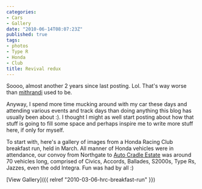 ```yaml
---
categories:
- Cars
- Gallery
date: "2010-06-14T08:07:23Z"
published: true
tags:
- photos
- Type R
- Honda
- Club
title: Revival redux
---
```


Soooo, almost another 2 years since last posting. Lol. That's way worse
than [mithrandi](http://mithrandi.net/blog/) used to be.

Anyway, I spend more time mucking around with my car these days and
attending various events and track days than doing anything this blog
has usually been about :). I thought I might as well start posting about
how that stuff is going to fill some space and perhaps inspire me to
write more stuff here, if only for myself.

To start with, here's a gallery of images from a Honda Racing Club
breakfast run, held in March. All manner of Honda vehicles were in
attendance, our convoy from Northgate to [Auto Cradle
Estate](http://www.autocradleestate.co.za/) was around 70 vehicles long,
comprised of Civics, Accords, Ballades, S2000s, Type Rs, Jazzes, even
the odd Integra. Fun was had by all :)

[View Gallery]({{ relref "2010-03-06-hrc-breakfast-run" }})
